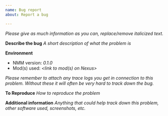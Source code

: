 ```yaml
---
name: Bug report
about: Report a bug

---
```


_Please give as much information as you can, replace/remove italicized text._

**Describe the bug** 
_A short description of what the problem is_


**Environment**
- NMM version: _0.1.0_
- Mod(s) used: _<link to mod(s) on Nexus>_

_Please remember to attach any trace logs you get in connection to this problem. Without these it will often be very hard to track down the bug._


**To Reproduce**
 _How to reproduce the problem_


**Additional information** 
_Anything that could help track down this problem, other software used, screenshots, etc._
